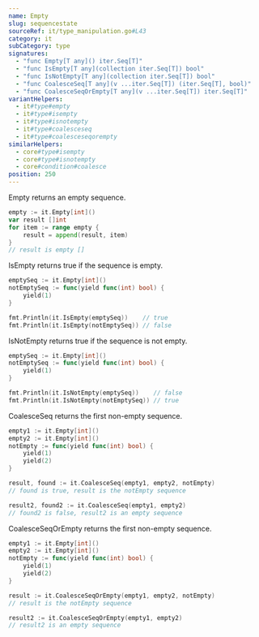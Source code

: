 ```yaml
---
name: Empty
slug: sequencestate
sourceRef: it/type_manipulation.go#L43
category: it
subCategory: type
signatures:
  - "func Empty[T any]() iter.Seq[T]"
  - "func IsEmpty[T any](collection iter.Seq[T]) bool"
  - "func IsNotEmpty[T any](collection iter.Seq[T]) bool"
  - "func CoalesceSeq[T any](v ...iter.Seq[T]) (iter.Seq[T], bool)"
  - "func CoalesceSeqOrEmpty[T any](v ...iter.Seq[T]) iter.Seq[T]"
variantHelpers:
  - it#type#empty
  - it#type#isempty
  - it#type#isnotempty
  - it#type#coalesceseq
  - it#type#coalesceseqorempty
similarHelpers:
  - core#type#isempty
  - core#type#isnotempty
  - core#condition#coalesce
position: 250
---
```


Empty returns an empty sequence.

```go
empty := it.Empty[int]()
var result []int
for item := range empty {
    result = append(result, item)
}
// result is empty []
```

IsEmpty returns true if the sequence is empty.

```go
emptySeq := it.Empty[int]()
notEmptySeq := func(yield func(int) bool) {
    yield(1)
}

fmt.Println(it.IsEmpty(emptySeq))    // true
fmt.Println(it.IsEmpty(notEmptySeq)) // false
```

IsNotEmpty returns true if the sequence is not empty.

```go
emptySeq := it.Empty[int]()
notEmptySeq := func(yield func(int) bool) {
    yield(1)
}

fmt.Println(it.IsNotEmpty(emptySeq))    // false
fmt.Println(it.IsNotEmpty(notEmptySeq)) // true
```

CoalesceSeq returns the first non-empty sequence.

```go
empty1 := it.Empty[int]()
empty2 := it.Empty[int]()
notEmpty := func(yield func(int) bool) {
    yield(1)
    yield(2)
}

result, found := it.CoalesceSeq(empty1, empty2, notEmpty)
// found is true, result is the notEmpty sequence

result2, found2 := it.CoalesceSeq(empty1, empty2)
// found2 is false, result2 is an empty sequence
```

CoalesceSeqOrEmpty returns the first non-empty sequence.

```go
empty1 := it.Empty[int]()
empty2 := it.Empty[int]()
notEmpty := func(yield func(int) bool) {
    yield(1)
    yield(2)
}

result := it.CoalesceSeqOrEmpty(empty1, empty2, notEmpty)
// result is the notEmpty sequence

result2 := it.CoalesceSeqOrEmpty(empty1, empty2)
// result2 is an empty sequence
```